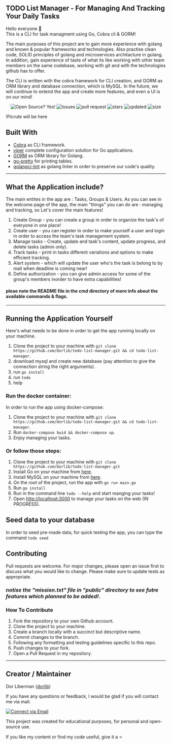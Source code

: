## TODO List Manager - For Managing And Tracking Your Daily Tasks

Hello everyone 👋 </br>
This is a CLI for task managment using Go, Cobra cli & GORM!

The main purposes of this project are to gain more experience with golang and known & popular frameworks and technologies.
Also practise clean code, SOLID principles of golang and microservices architacture in golang.
In addition, gain experience of taste of what its like working with other team members on the same 
codebase, working with git and with the technologies github has to offer.

The CLI is written with the cobra framework for CLI creation, and GORM as ORM library and database connection, which is MySQL.
In the future, we will continue to extend the app and create more features, and even a UI is on our mind!

<p align="center">
    <img alt="Open Source? Yes!" src="https://badgen.net/badge/Open%20Source%20%3F/Yes%21/blue?icon=github"/>
    <img alt="Issues" src="https://img.shields.io/github/issues-raw/dorlib/todo-list-manager"/>
    <img alt="pull request" src="https://img.shields.io/github/issues-pr-closed/dorlib/todo-list-manager"/>
    <img alt="stars" src="https://img.shields.io/github/stars/dorlib/todo-list-manager?style=social">
    <img alt="updated" src="https://img.shields.io/github/last-commit/dorlib/todo-list-manager">
    <img alt="size" src="https://img.shields.io/github/repo-size/dorlib/todo-list-manager" >
</p>

!Picrute will be here


## Built With

- [Cobra](https://github.com/spf13/cobra) as CLI framework.
- [viper](https://github.com/spf13/viper) complete configuration solution for Go applications.
- [GORM](https://gorm.io/) as ORM library for Golang.
- [go-pretty](https://github.com/jedib0t/go-pretty/tree/main/table) for printing tables.
- [golangci-lint](https://golangci-lint.run/) as golang linter in order to preserve our code's quality.
---


## What the Application include?

The main entites in the app are : Tasks, Groups & Users.
As you can see in the welcome page of the app, the main "things" you can do are : managing and tracking, so Let's cover the main features!

1. Create Group - you can create a group in order to organize the task's of everyone in one place!
2. Create user - you can register in order to make yourself a user and login in order to access the team's task management system.
3. Manage tasks - Create, update and task's content, update progress, and delete tasks (admin only).
4. Track tasks - print in tasks different variations and options to make efficient tracking.
5. Alert system - which will update the user who's the task is belong to by mail when deadline is coming near!
6. Define authorization - you can give admin access for some of the group's members inorder to have extra capabilities!

#### pleae note the README file in the cmd directory of more info about the available commands & flags.

---

## Running the Application Yourself

Here's what needs to be done in order to get the app running locally on your machine.
1. Clone the project to your machine with `git clone https://github.com/dorlib/todo-list-manager.git && cd todo-list-manager`.
2. download mysql and create new database (pay attention to give the connection string the right arguments).
3. run `go install`
4. run `todo`
5. help

### Run the docker container:

In order to run the app using docker-compose:
1. Clone the project to your machine with `git clone https://github.com/dorlib/todo-list-manager.git && cd todo-list-manager`.
2. Run `docker-compose buid && docker-compose up`.
3. Enjoy managing your tasks.

### Or follow those steps:

1. Clone the project to your machine with `git clone https://github.com/dorlib/todo-list-manager.git`
2. Install Go on your machine from [here](https://go.dev/doc/install).
3. Install MySQL on your machine from [here](https://www.mysql.com/downloads/).
4. On the root of the project, run the app with `go run main.go`
5. Run `go install`
6. Run in the command line `todo --help` and start manging your tasks!
7. Open [http://localhost:3000](http://localhost:3000) to manage your tasks on the web (IN PROGRESS).

## Seed data to your database

In order to seed pre-made data, for quick testing the app, you can type the command `todo seed`

## Contributing

Pull requests are welcome. For major changes, please open an issue first to discuss what you would like to change. Please make sure to update tests as appropriate.

### _notise the "mission.txt" file in "public" directory to see futre features which planned to be added!_.

### How To Contribute

1. Fork the repository to your own Github account.
2. Clone the project to your machine.
3. Create a branch locally with a succinct but descriptive name.
4. Commit changes to the branch.
5. Following any formatting and testing guidelines specific to this repo.
6. Push changes to your fork.
7. Open a Pull Request in my repository.

---

## Creator / Maintainer

Dor Liberman ([dorlib](https://github.com/anniedotexe))

If you have any questions or feedback, I would be glad if you will contact me via mail.

<p align="left">
  <a href="dorlibrm@gmail.com"> 
    <img alt="Connect via Email" src="https://img.shields.io/badge/Gmail-c14438?style=flat&logo=Gmail&logoColor=white" />
  </a>
</p>

This project was created for educational purposes, for personal and open-source use.

If you like my content or find my code useful, give it a :star: 


